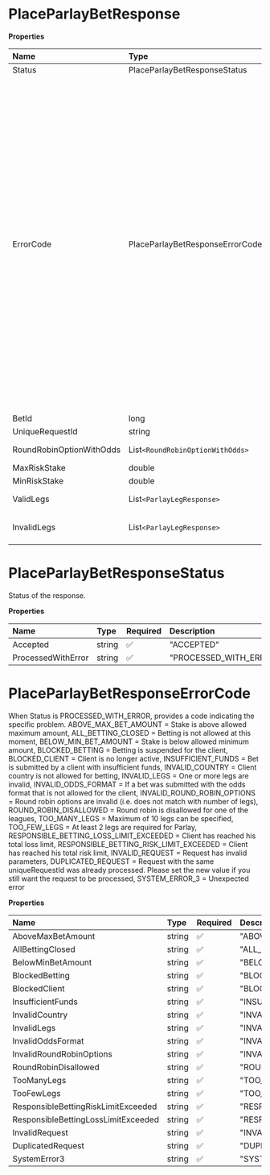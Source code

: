 # PlaceParlayBetResponse

**Properties**

| Name                     | Type                             | Required | Description                                                                                                                                                                                                                                                                                                                                                                                                                                                                                                                                                                                                                                                                                                                                                                                                                                                                                                                                                                                                                                                                                                                                                                                                                                                                                                                                                                                       |
| :----------------------- | :------------------------------- | :------- | :------------------------------------------------------------------------------------------------------------------------------------------------------------------------------------------------------------------------------------------------------------------------------------------------------------------------------------------------------------------------------------------------------------------------------------------------------------------------------------------------------------------------------------------------------------------------------------------------------------------------------------------------------------------------------------------------------------------------------------------------------------------------------------------------------------------------------------------------------------------------------------------------------------------------------------------------------------------------------------------------------------------------------------------------------------------------------------------------------------------------------------------------------------------------------------------------------------------------------------------------------------------------------------------------------------------------------------------------------------------------------------------------ |
| Status                   | PlaceParlayBetResponseStatus     | ❌       | Status of the response.                                                                                                                                                                                                                                                                                                                                                                                                                                                                                                                                                                                                                                                                                                                                                                                                                                                                                                                                                                                                                                                                                                                                                                                                                                                                                                                                                                           |
| ErrorCode                | PlaceParlayBetResponseErrorCode  | ❌       | When Status is PROCESSED_WITH_ERROR, provides a code indicating the specific problem. ABOVE_MAX_BET_AMOUNT = Stake is above allowed maximum amount, ALL_BETTING_CLOSED = Betting is not allowed at this moment, BELOW_MIN_BET_AMOUNT = Stake is below allowed minimum amount, BLOCKED_BETTING = Betting is suspended for the client, BLOCKED_CLIENT = Client is no longer active, INSUFFICIENT_FUNDS = Bet is submitted by a client with insufficient funds, INVALID_COUNTRY = Client country is not allowed for betting, INVALID_LEGS = One or more legs are invalid, INVALID_ODDS_FORMAT = If a bet was submitted with the odds format that is not allowed for the client, INVALID_ROUND_ROBIN_OPTIONS = Round robin options are invalid (i.e. does not match with number of legs), ROUND_ROBIN_DISALLOWED = Round robin is disallowed for one of the leagues, TOO_MANY_LEGS = Maximum of 10 legs can be specified, TOO_FEW_LEGS = At least 2 legs are required for Parlay, RESPONSIBLE_BETTING_LOSS_LIMIT_EXCEEDED = Client has reached his total loss limit, RESPONSIBLE_BETTING_RISK_LIMIT_EXCEEDED = Client has reached his total risk limit, INVALID_REQUEST = Request has invalid parameters, DUPLICATED_REQUEST = Request with the same uniqueRequestId was already processed. Please set the new value if you still want the request to be processed, SYSTEM_ERROR_3 = Unexpected error |
| BetId                    | long                             | ❌       | Id of a newly created bet.                                                                                                                                                                                                                                                                                                                                                                                                                                                                                                                                                                                                                                                                                                                                                                                                                                                                                                                                                                                                                                                                                                                                                                                                                                                                                                                                                                        |
| UniqueRequestId          | string                           | ❌       | Unique identifier provided in the request.                                                                                                                                                                                                                                                                                                                                                                                                                                                                                                                                                                                                                                                                                                                                                                                                                                                                                                                                                                                                                                                                                                                                                                                                                                                                                                                                                        |
| RoundRobinOptionWithOdds | List`<RoundRobinOptionWithOdds>` | ❌       | Provides array with all acceptable Round Robin options with parlay odds for that option.                                                                                                                                                                                                                                                                                                                                                                                                                                                                                                                                                                                                                                                                                                                                                                                                                                                                                                                                                                                                                                                                                                                                                                                                                                                                                                          |
| MaxRiskStake             | double                           | ❌       | Maximum stake amount                                                                                                                                                                                                                                                                                                                                                                                                                                                                                                                                                                                                                                                                                                                                                                                                                                                                                                                                                                                                                                                                                                                                                                                                                                                                                                                                                                              |
| MinRiskStake             | double                           | ❌       | Minimum stake amount                                                                                                                                                                                                                                                                                                                                                                                                                                                                                                                                                                                                                                                                                                                                                                                                                                                                                                                                                                                                                                                                                                                                                                                                                                                                                                                                                                              |
| ValidLegs                | List`<ParlayLegResponse>`        | ❌       | Collection of valid legs (format described below). Can be empty if no valid legs found.                                                                                                                                                                                                                                                                                                                                                                                                                                                                                                                                                                                                                                                                                                                                                                                                                                                                                                                                                                                                                                                                                                                                                                                                                                                                                                           |
| InvalidLegs              | List`<ParlayLegResponse>`        | ❌       | The collection of legs that resulted in error (format described below). Can be empty if no invalid legs found.                                                                                                                                                                                                                                                                                                                                                                                                                                                                                                                                                                                                                                                                                                                                                                                                                                                                                                                                                                                                                                                                                                                                                                                                                                                                                    |

# PlaceParlayBetResponseStatus

Status of the response.

**Properties**

| Name               | Type   | Required | Description            |
| :----------------- | :----- | :------- | :--------------------- |
| Accepted           | string | ✅       | "ACCEPTED"             |
| ProcessedWithError | string | ✅       | "PROCESSED_WITH_ERROR" |

# PlaceParlayBetResponseErrorCode

When Status is PROCESSED_WITH_ERROR, provides a code indicating the specific problem. ABOVE_MAX_BET_AMOUNT = Stake is above allowed maximum amount, ALL_BETTING_CLOSED = Betting is not allowed at this moment, BELOW_MIN_BET_AMOUNT = Stake is below allowed minimum amount, BLOCKED_BETTING = Betting is suspended for the client, BLOCKED_CLIENT = Client is no longer active, INSUFFICIENT_FUNDS = Bet is submitted by a client with insufficient funds, INVALID_COUNTRY = Client country is not allowed for betting, INVALID_LEGS = One or more legs are invalid, INVALID_ODDS_FORMAT = If a bet was submitted with the odds format that is not allowed for the client, INVALID_ROUND_ROBIN_OPTIONS = Round robin options are invalid (i.e. does not match with number of legs), ROUND_ROBIN_DISALLOWED = Round robin is disallowed for one of the leagues, TOO_MANY_LEGS = Maximum of 10 legs can be specified, TOO_FEW_LEGS = At least 2 legs are required for Parlay, RESPONSIBLE_BETTING_LOSS_LIMIT_EXCEEDED = Client has reached his total loss limit, RESPONSIBLE_BETTING_RISK_LIMIT_EXCEEDED = Client has reached his total risk limit, INVALID_REQUEST = Request has invalid parameters, DUPLICATED_REQUEST = Request with the same uniqueRequestId was already processed. Please set the new value if you still want the request to be processed, SYSTEM_ERROR_3 = Unexpected error

**Properties**

| Name                                | Type   | Required | Description                               |
| :---------------------------------- | :----- | :------- | :---------------------------------------- |
| AboveMaxBetAmount                   | string | ✅       | "ABOVE_MAX_BET_AMOUNT"                    |
| AllBettingClosed                    | string | ✅       | "ALL_BETTING_CLOSED"                      |
| BelowMinBetAmount                   | string | ✅       | "BELOW_MIN_BET_AMOUNT"                    |
| BlockedBetting                      | string | ✅       | "BLOCKED_BETTING"                         |
| BlockedClient                       | string | ✅       | "BLOCKED_CLIENT"                          |
| InsufficientFunds                   | string | ✅       | "INSUFFICIENT_FUNDS"                      |
| InvalidCountry                      | string | ✅       | "INVALID_COUNTRY"                         |
| InvalidLegs                         | string | ✅       | "INVALID_LEGS"                            |
| InvalidOddsFormat                   | string | ✅       | "INVALID_ODDS_FORMAT"                     |
| InvalidRoundRobinOptions            | string | ✅       | "INVALID_ROUND_ROBIN_OPTIONS"             |
| RoundRobinDisallowed                | string | ✅       | "ROUND_ROBIN_DISALLOWED"                  |
| TooManyLegs                         | string | ✅       | "TOO_MANY_LEGS"                           |
| TooFewLegs                          | string | ✅       | "TOO_FEW_LEGS"                            |
| ResponsibleBettingRiskLimitExceeded | string | ✅       | "RESPONSIBLE_BETTING_RISK_LIMIT_EXCEEDED" |
| ResponsibleBettingLossLimitExceeded | string | ✅       | "RESPONSIBLE_BETTING_LOSS_LIMIT_EXCEEDED" |
| InvalidRequest                      | string | ✅       | "INVALID_REQUEST"                         |
| DuplicatedRequest                   | string | ✅       | "DUPLICATED_REQUEST"                      |
| SystemError3                        | string | ✅       | "SYSTEM_ERROR_3"                          |

<!-- This file was generated by liblab | https://liblab.com/ -->
